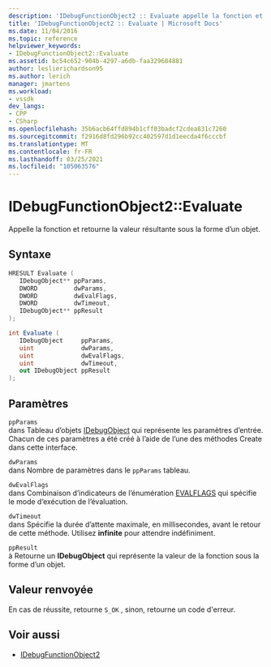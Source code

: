 ```yaml
---
description: 'IDebugFunctionObject2 :: Evaluate appelle la fonction et retourne la valeur résultante sous la forme d’un objet.'
title: 'IDebugFunctionObject2 :: Evaluate | Microsoft Docs'
ms.date: 11/04/2016
ms.topic: reference
helpviewer_keywords:
- IDebugFunctionObject2::Evaluate
ms.assetid: bc54c652-904b-4297-a6db-faa329684881
author: leslierichardson95
ms.author: lerich
manager: jmartens
ms.workload:
- vssdk
dev_langs:
- CPP
- CSharp
ms.openlocfilehash: 35b6acb64ffd894b1cff03badcf2cdea831c7260
ms.sourcegitcommit: f2916d8fd296b92cc402597d1d1eecda4f6cccbf
ms.translationtype: MT
ms.contentlocale: fr-FR
ms.lasthandoff: 03/25/2021
ms.locfileid: "105063576"
---
```

# <a name="idebugfunctionobject2evaluate"></a>IDebugFunctionObject2::Evaluate
Appelle la fonction et retourne la valeur résultante sous la forme d’un objet.

## <a name="syntax"></a>Syntaxe

```cpp
HRESULT Evaluate (
   IDebugObject** ppParams,
   DWORD          dwParams,
   DWORD          dwEvalFlags,
   DWORD          dwTimeout,
   IDebugObject** ppResult
);
```

```csharp
int Evaluate (
   IDebugObject     ppParams,
   uint             dwParams,
   uint             dwEvalFlags,
   uint             dwTimeout,
   out IDebugObject ppResult
);
```

## <a name="parameters"></a>Paramètres
`ppParams`\
dans Tableau d’objets [IDebugObject](../../../extensibility/debugger/reference/idebugobject.md) qui représente les paramètres d’entrée. Chacun de ces paramètres a été créé à l’aide de l’une des méthodes Create dans cette interface.

`dwParams`\
dans Nombre de paramètres dans le `ppParams` tableau.

`dwEvalFlags`\
dans Combinaison d’indicateurs de l’énumération [EVALFLAGS](../../../extensibility/debugger/reference/evalflags.md) qui spécifie le mode d’exécution de l’évaluation.

`dwTimeout`\
dans Spécifie la durée d’attente maximale, en millisecondes, avant le retour de cette méthode. Utilisez **infinite** pour attendre indéfiniment.

`ppResult`\
à Retourne un **IDebugObject** qui représente la valeur de la fonction sous la forme d’un objet.

## <a name="return-value"></a>Valeur renvoyée
 En cas de réussite, retourne `S_OK` , sinon, retourne un code d'erreur.

## <a name="see-also"></a>Voir aussi
- [IDebugFunctionObject2](../../../extensibility/debugger/reference/idebugfunctionobject2.md)

